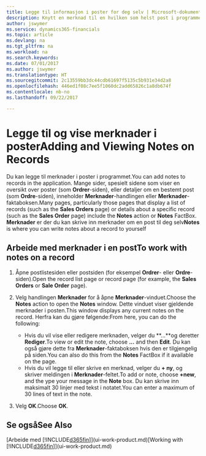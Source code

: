 ```yaml
---
title: Legge til informasjon i poster for deg selv | Microsoft-dokumentasjon
description: Knytt en merknad til en hvilken som helst post i programmet. Hvis du for eksempel har tilleggsinformasjon om en ordre, som ikke passer inn i noen av feltene i ordreskjemaet, kan du skrive en merknad.
author: jswymer
ms.service: dynamics365-financials
ms.topic: article
ms.devlang: na
ms.tgt_pltfrm: na
ms.workload: na
ms.search.keywords: 
ms.date: 07/01/2017
ms.author: jswymer
ms.translationtype: HT
ms.sourcegitcommit: 2c13559bb3dc44cdb61697f5135c5b931e34d2a8
ms.openlocfilehash: 446ed1f08c7ee5f1060dc2add65826c1a8db674f
ms.contentlocale: nb-no
ms.lasthandoff: 09/22/2017

---
```

# <a name="adding-and-viewing-notes-on-records"></a><span data-ttu-id="1ae7d-104">Legge til og vise merknader i poster</span><span class="sxs-lookup"><span data-stu-id="1ae7d-104">Adding and Viewing Notes on Records</span></span>
 <span data-ttu-id="1ae7d-105">Du <!--OnPrem and your colleagues -->kan legge til merknader i poster i programmet.</span><span class="sxs-lookup"><span data-stu-id="1ae7d-105">You <!--OnPrem and your colleagues -->can add notes to records in the application.</span></span> <span data-ttu-id="1ae7d-106">Mange sider, spesielt sidene som viser en oversikt over poster (som **Ordrer**-siden), eller detaljer om en bestemt post (som **Ordre**-siden), inneholder **Merknader**-handlingen eller **Merknader**-faktaboksen.</span><span class="sxs-lookup"><span data-stu-id="1ae7d-106">Many pages, particularly those pages that display a list of records (such as the **Sales Orders** page) or details about a specific record (such as the **Sales Order** page) include the **Notes** action or **Notes** FactBox.</span></span> <span data-ttu-id="1ae7d-107">**Merknader** er der du kan skrive inn merknader om en post til deg selv<!--OnPrem or others, and where you can view notes to you from others. For example, a note could be a general comment or processing instruction to your colleague, who can then respond to your note using their own **Notes**. Or, your colleague can add a note that gives you extra information about a sales order that is not covered by the information on the sales order. These notes and correspondences will follow the record as it is processed in the company.--></span><span class="sxs-lookup"><span data-stu-id="1ae7d-107">**Notes** is where you can write notes about a record to yourself<!--OnPrem or others, and where you can view notes to you from others. For example, a note could be a general comment or processing instruction to your colleague, who can then respond to your note using their own **Notes**. Or, your colleague can add a note that gives you extra information about a sales order that is not covered by the information on the sales order. These notes and correspondences will follow the record as it is processed in the company.--></span></span>

<!--OnPrem
> [!NOTE]  
>  You can only select one recipient of the note.-->  
  
## <a name="to-work-with-notes-on-a-record"></a><span data-ttu-id="1ae7d-108">Arbeide med merknader i en post</span><span class="sxs-lookup"><span data-stu-id="1ae7d-108">To work with notes on a record</span></span> 
  
1.  <span data-ttu-id="1ae7d-109">Åpne postlistesiden eller postsiden (for eksempel **Ordrer**- eller **Ordre**-siden).</span><span class="sxs-lookup"><span data-stu-id="1ae7d-109">Open the record list page or record page (for example, the **Sales Orders** or **Sale Order** page).</span></span>  
  
    <!-- If **Notes** is not visible on the page, then you can customize the page to display the Notes FactBox. -->
  
2.  <span data-ttu-id="1ae7d-110">Velg handlingen **Merknader** for å åpne **Merknader**-vinduet.</span><span class="sxs-lookup"><span data-stu-id="1ae7d-110">Choose the **Notes** action to open the **Notes** window.</span></span> <span data-ttu-id="1ae7d-111">Dette vinduet viser gjeldende merknader i posten.</span><span class="sxs-lookup"><span data-stu-id="1ae7d-111">This window displays any current notes on the record.</span></span> <span data-ttu-id="1ae7d-112">Herfra kan du gjøre følgende:</span><span class="sxs-lookup"><span data-stu-id="1ae7d-112">From here, you can do the following:</span></span>

    -   <span data-ttu-id="1ae7d-113">Hvis du vil vise eller redigere merknaden, velger du **...**og deretter **Rediger**.</span><span class="sxs-lookup"><span data-stu-id="1ae7d-113">To view or edit the note, choose **...** and then **Edit**.</span></span> <span data-ttu-id="1ae7d-114">Du kan også gjøre dette fra **Merknader**-faktaboksen hvis den er tilgjengelig på siden.</span><span class="sxs-lookup"><span data-stu-id="1ae7d-114">You can also do this from the **Notes** FactBox if it available on the page.</span></span>
    -   <span data-ttu-id="1ae7d-115">Hvis du vil legge til eller skrive en merknad, velger du **+ ny**, og skriver meldingen i **Merknader**-feltet.</span><span class="sxs-lookup"><span data-stu-id="1ae7d-115">To add or note, choose **+new**, and the ype your message in the **Note** box.</span></span> <span data-ttu-id="1ae7d-116">Du kan skrive inn maksimalt 30 linjer med tekst i notatet.</span><span class="sxs-lookup"><span data-stu-id="1ae7d-116">You can enter a maximum of 30 lines of text in the note.</span></span> 
  
<!-- 5.  In the **To** field, enter a user ID (your own or someone else’s) to indicate who the note is for.  
  
6.  Select the **Notify** field if you want to send a notification to the user in the **To** field. 
  
     If **Notify** is selected, the note will be sent as a notification to the user's **My Notifications** on the Role Center.  -->
  
3.  <span data-ttu-id="1ae7d-117">Velg **OK**.</span><span class="sxs-lookup"><span data-stu-id="1ae7d-117">Choose **OK**.</span></span>  

## <a name="see-also"></a><span data-ttu-id="1ae7d-118">Se også</span><span class="sxs-lookup"><span data-stu-id="1ae7d-118">See Also</span></span>
<span data-ttu-id="1ae7d-119">[Arbeide med [!INCLUDE[d365fin](includes/d365fin_md.md)]](ui-work-product.md)</span><span class="sxs-lookup"><span data-stu-id="1ae7d-119">[Working with [!INCLUDE[d365fin](includes/d365fin_md.md)]](ui-work-product.md)</span></span>  
